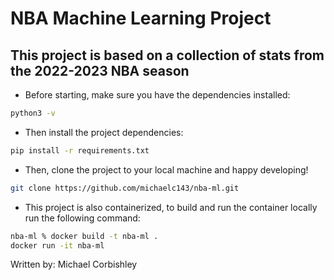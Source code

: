 # NBA Machine Learning Project

## This project is based on a collection of stats from the 2022-2023 NBA season

- Before starting, make sure you have the dependencies installed:

```bash
python3 -v
```

- Then install the project dependencies:

```bash
pip install -r requirements.txt
```

- Then, clone the project to your local machine and happy developing!

```bash
git clone https://github.com/michaelc143/nba-ml.git
```

- This project is also containerized, to build and run the container locally run the following command:

```bash
nba-ml % docker build -t nba-ml .
docker run -it nba-ml
```

Written by: Michael Corbishley
